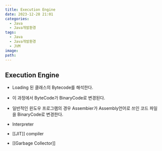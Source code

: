 ```yaml
---
title: Execution Engine
date: 2023-12-28 21:01
categories:
  - Java
  - Java개발환경
tags:
  - Java
  - Java개발환경
  - JVM
image: 
path:
---
```


## Execution Engine
+ Loading 된 클래스의 Bytecode를 해석한다.
+ 이 과정에서 ByteCode가 BinaryCode로 변경된다.
+ 일반적인 윈도우 프로그램의 경우 Assembier가 Assembly언어로 쓰인 코드 파일을 BinaryCode로 변경한다.

+ Interpreter
+ [[JIT]] compiler
+ [[Garbage Collector]]